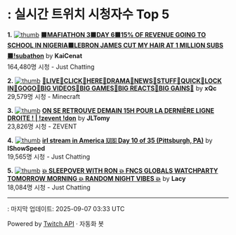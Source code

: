 # : 실시간 트위치 시청자수 Top 5

**1.** [![thumb](https://static-cdn.jtvnw.net/previews-ttv/live_user_kaicenat-320x180.jpg)](https://twitch.tv/KaiCenat)
**[🟪MAFIATHON 3🟪DAY 6🟪15% OF REVENUE GOING TO SCHOOL IN NIGERIA🟪LEBRON JAMES CUT MY HAIR AT 1 MILLION SUBS🟪!subathon](https://twitch.tv/KaiCenat)** by **KaiCenat**<br>164,480명 시청  - Just Chatting

**2.** [![thumb](https://static-cdn.jtvnw.net/previews-ttv/live_user_xqc-320x180.jpg)](https://twitch.tv/xQc)
**[🖖LIVE🖖CLICK🖖HERE🖖DRAMA🖖NEWS🖖STUFF🖖QUICK🖖LOCK IN🖖GOGO🖖BIG VIDEOS🖖BIG GAMES🖖BIG REACTS🖖BIG GAINS🖖](https://twitch.tv/xQc)** by **xQc**<br>29,579명 시청  - Minecraft

**3.** [![thumb](https://static-cdn.jtvnw.net/previews-ttv/live_user_jltomy-320x180.jpg)](https://twitch.tv/JLTomy)
**[ON SE RETROUVE DEMAIN 15H POUR LA DERNIÈRE LIGNE DROITE ! | !zevent !don](https://twitch.tv/JLTomy)** by **JLTomy**<br>23,826명 시청  - ZEVENT

**4.** [![thumb](https://static-cdn.jtvnw.net/previews-ttv/live_user_ishowspeed-320x180.jpg)](https://twitch.tv/IShowSpeed)
**[irl stream in America 🇺🇸 Day 10 of 35 (Pittsburgh, PA)](https://twitch.tv/IShowSpeed)** by **IShowSpeed**<br>19,565명 시청  - Just Chatting

**5.** [![thumb](https://static-cdn.jtvnw.net/previews-ttv/live_user_lacy-320x180.jpg)](https://twitch.tv/Lacy)
**[💥 SLEEPOVER WITH RON 💥 FNCS GLOBALS WATCHPARTY TOMORROW MORNING 💥 RANDOM NIGHT VIBES 💥](https://twitch.tv/Lacy)** by **Lacy**<br>18,084명 시청  - Just Chatting


---
: 마지막 업데이트: 2025-09-07 03:33 UTC

Powered by [Twitch API](https://dev.twitch.tv/docs/api/reference) · 자동화 봇